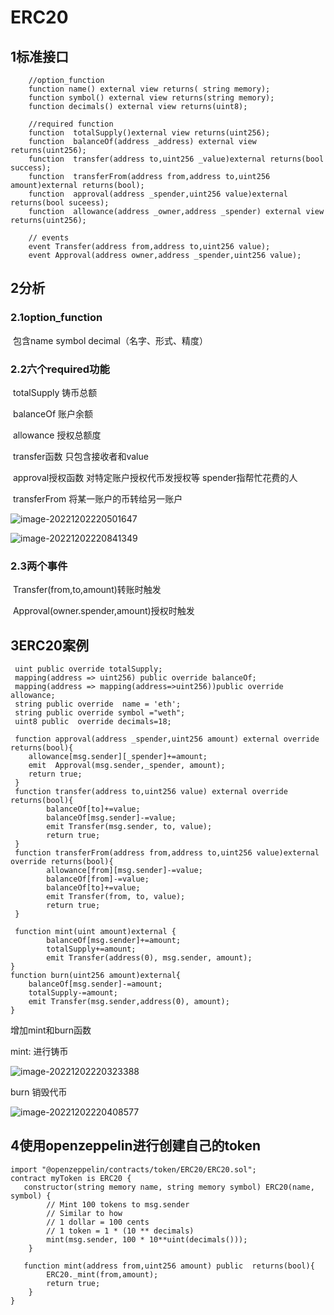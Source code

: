 # ERC20

## 1标准接口

```solidity
	//option_function
    function name() external view returns( string memory);
    function symbol() external view returns(string memory);
    function decimals() external view returns(uint8);
    
    //required function 
    function  totalSupply()external view returns(uint256);
    function  balanceOf(address _address) external view returns(uint256);
    function  transfer(address to,uint256 _value)external returns(bool success);
    function  transferFrom(address from,address to,uint256 amount)external returns(bool);
    function  approval(address _spender,uint256 value)external returns(bool suceess);
    function  allowance(address _owner,address _spender) external view returns(uint256);
    
    // events
    event Transfer(address from,address to,uint256 value);
    event Approval(address owner,address _spender,uint256 value);
```

## 2分析 

### 	2.1option_function

​			包含name symbol decimal（名字、形式、精度）

### 	2.2六个required功能

​		totalSupply 铸币总额

​		balanceOf  账户余额

​		allowance 授权总额度

​		transfer函数 只包含接收者和value

​		approval授权函数 对特定账户授权代币发授权等 spender指帮忙花费的人

​		transferFrom  将某一账户的币转给另一账户 

![image-20221202220501647](E:\Github\ReLearnSolidity\token协议\ERC20\img\image-20221202220501647.png)

![image-20221202220841349](E:\Github\ReLearnSolidity\token协议\ERC20\img\image-20221202220841349.png)



### 	2.3两个事件

​		Transfer(from,to,amount)转账时触发

​		Approval(owner.spender,amount)授权时触发

## 3ERC20案例

```solidity
 uint public override totalSupply;
 mapping(address => uint256) public override balanceOf;
 mapping(address => mapping(address=>uint256))public override allowance;
 string public override  name = 'eth';
 string public override symbol ="weth";
 uint8 public  override decimals=18;

 function approval(address _spender,uint256 amount) external override returns(bool){
    allowance[msg.sender][_spender]+=amount;
    emit  Approval(msg.sender,_spender, amount);
    return true;
 }
 function transfer(address to,uint256 value) external override returns(bool){
        balanceOf[to]+=value;
        balanceOf[msg.sender]-=value;
        emit Transfer(msg.sender, to, value);
        return true;
 }
 function transferFrom(address from,address to,uint256 value)external override returns(bool){
        allowance[from][msg.sender]-=value;
        balanceOf[from]-=value;
        balanceOf[to]+=value;
        emit Transfer(from, to, value);
        return true;
 }

 function mint(uint amount)external {
        balanceOf[msg.sender]+=amount;
        totalSupply+=amount;
        emit Transfer(address(0), msg.sender, amount);
}
function burn(uint256 amount)external{
    balanceOf[msg.sender]-=amount;
    totalSupply-=amount;
    emit Transfer(msg.sender,address(0), amount);
}
```

增加mint和burn函数

mint: 进行铸币

![image-20221202220323388](E:\Github\ReLearnSolidity\token协议\ERC20\img\image-20221202220323388.png)

burn 销毁代币

![image-20221202220408577](E:\Github\ReLearnSolidity\token协议\ERC20\img\image-20221202220408577.png)

## 4使用openzeppelin进行创建自己的token

```solidity
import "@openzeppelin/contracts/token/ERC20/ERC20.sol";
contract myToken is ERC20 {
   constructor(string memory name, string memory symbol) ERC20(name, symbol) {
        // Mint 100 tokens to msg.sender
        // Similar to how
        // 1 dollar = 100 cents
        // 1 token = 1 * (10 ** decimals)
        mint(msg.sender, 100 * 10**uint(decimals()));
    }

   function mint(address from,uint256 amount) public  returns(bool){
        ERC20._mint(from,amount);
        return true;
    }
}
```

